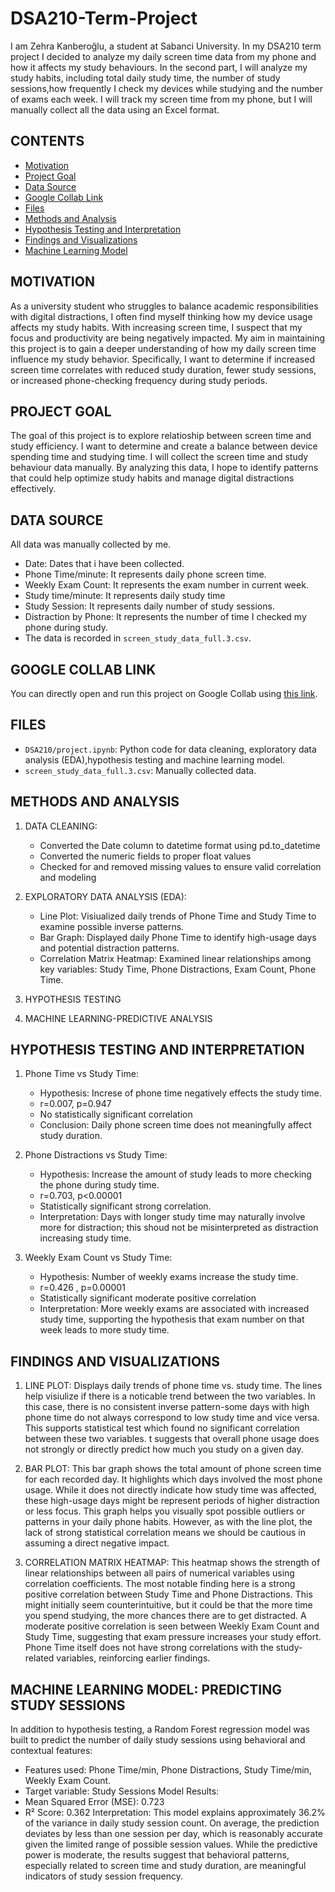 # DSA210-Term-Project
I am Zehra Kanberoğlu, a student at Sabanci University. In my DSA210 term project I decided to analyze my daily screen time data from my phone and how it affects my study behaviours. In the second part, I will analyze my study habits, including total daily study time, the number of study sessions,how frequently I check my devices while studying and the number of exams each week.  I will track my screen time from my phone, but I will manually collect all the data using an Excel format.

## CONTENTS
- [Motivation](#motivation)
- [Project Goal](#project-goal)
- [Data Source](#data-source)
- [Google Collab Link](#google-collab-link)
- [Files](#files)
- [Methods and Analysis](#methods-and-analysis)
- [Hypothesis Testing and Interpretation](#hypothesis-testing-and-interpretation)
- [Findings and Visualizations](#findings-and-visualizations)
- [Machine Learning Model](#machine-learning-model)

## MOTIVATION
As a university student who struggles to balance academic responsibilities with digital distractions, I often find myself thinking how my device usage affects my study habits. With increasing screen time, I suspect that my focus and productivity are being negatively impacted. My aim in maintaining this project is to gain a deeper understanding of how my daily screen time influence my study behavior. Specifically, I want to determine if increased screen time correlates with reduced study duration, fewer study sessions, or increased phone-checking frequency during study periods. 

## PROJECT GOAL
The goal of this project is to explore relatioship between screen time and study efficiency. I want to determine and create a balance between device spending time and studying time. I will collect the screen time and study behaviour data manually. By analyzing this data, I hope to identify patterns that could help optimize study habits and manage digital distractions effectively.

## DATA SOURCE
All data was manually collected by me.
- Date: Dates that i have been collected.
- Phone Time/minute:  It represents daily phone screen time.
- Weekly Exam Count: It represents the exam number in current week.
- Study time/minute: It represents daily study time
- Study Session: It represents daily number of study sessions. 
- Distraction by Phone: It represents the number of time I checked my phone during study.
- The data is recorded in `screen_study_data_full.3.csv`.

## GOOGLE COLLAB LINK
You can directly open and run this project on Google Collab using [this link](https://colab.research.google.com/drive/1WeyEwItQatVwGk-qOQ72qjR4GQq7LniN?usp=drive_link).

## FILES
- `DSA210/project.ipynb`: Python code for data cleaning, exploratory data analysis (EDA),hypothesis testing and machine learning model.
- `screen_study_data_full.3.csv`: Manually collected data.

## METHODS AND ANALYSIS
1) DATA CLEANING:
   - Converted the Date column to datetime format using pd.to_datetime
   - Converted the numeric fields to proper float values
   - Checked for and removed missing values to ensure valid correlation and modeling
   
2) EXPLORATORY DATA ANALYSIS (EDA):
   - Line Plot: Visiualized daily trends of Phone Time and Study Time to examine possible inverse patterns.
   - Bar Graph: Displayed daily Phone Time to identify high-usage days and potential distraction patterns.
   - Correlation Matrix Heatmap: Examined linear relationships among key variables: Study Time, Phone Distractions, Exam Count, Phone Time.

3) HYPOTHESIS TESTING
4) MACHINE LEARNING-PREDICTIVE ANALYSIS

## HYPOTHESIS TESTING AND INTERPRETATION
1) Phone Time vs Study Time:
   - Hypothesis: Increse of phone time negatively effects the study time.
   - r=0.007, p=0.947
   - No statistically significant correlation
   - Conclusion: Daily phone screen time does not meaningfully affect study duration.
     
2) Phone Distractions vs Study Time:
   - Hypothesis: Increase the amount of study leads to more checking the phone during study time.
   - r=0.703, p<0.00001
   - Statistically significant strong correlation.
   - Interpretation: Days with longer study time may naturally involve more for distraction; this shoud not be misinterpreted as distraction increasing study time.
     
3) Weekly Exam Count vs Study Time:
   - Hypothesis: Number of weekly exams increase the study time.
   - r=0.426 , p=0.00001
   - Statistically significant moderate positive correlation
   - Interpretation: More weekly exams are associated with increased study time, supporting the hypothesis that exam number on that week leads to more study time.

## FINDINGS AND VISUALIZATIONS 

1) LINE PLOT: Displays daily trends of phone time vs. study time. The lines help visiulize if there is a noticable trend between the two variables. In this case, there is no consistent inverse pattern-some days with high phone time do not always correspond to low study time and vice versa. This supports statistical test which found no significant correlation between these two variables. t suggests that overall phone usage does not strongly or directly predict how much you study on a given day.


2) BAR PLOT: This bar graph shows the total amount of phone screen time for each recorded day. It highlights which days involved the most phone usage. While it does not directly indicate how study time was affected, these high-usage days might be represent periods of higher distraction or less focus. This graph helps you visually spot possible outliers or patterns in your daily phone habits. However, as with the line plot, the lack of strong statistical correlation means we should be cautious in assuming a direct negative impact.


3) CORRELATION MATRIX HEATMAP: This heatmap shows the strength of linear relationships between all pairs of numerical variables using correlation coefficients. The most notable finding here is a strong positive correlation between Study Time and Phone Distractions. This might initially seem counterintuitive, but it could be that the more time you spend studying, the more chances there are to get distracted. A moderate positive correlation is seen between Weekly Exam Count and Study Time, suggesting that exam pressure increases your study effort.
Phone Time itself does not have strong correlations with the study-related variables, reinforcing earlier findings.


## MACHINE LEARNING MODEL: PREDICTING STUDY SESSIONS
In addition to hypothesis testing, a Random Forest regression model was built to predict the number of daily study sessions using behavioral and contextual features:
- Features used: Phone Time/min, Phone Distractions, Study Time/min, Weekly Exam Count.
- Target variable: Study Sessions
Model Results:
- Mean Squared Error (MSE): 0.723
- R² Score: 0.362
Interpretation:
This model explains approximately 36.2% of the variance in daily study session count. On average, the prediction deviates by less than one session per day, which is reasonably accurate given the limited range of possible session values. While the predictive power is moderate, the results suggest that behavioral patterns, especially related to screen time and study duration, are meaningful indicators of study session frequency.
   




 
